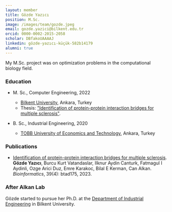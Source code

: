 ```yaml
---
layout: member
title: Gözde Yazıcı
position: M.Sc.
image: /images/team/gozde.jpeg
email: gozde.yazici@bilkent.edu.tr
orcid: 0000-0002-2015-2058
scholar: DBfakoUAAAAJ
linkedin: gözde-yazıcı-küçük-582b14179
alumni: true
---
```


<!-- <img style="height:1.5em;" src="/images/team/GY.png?raw=true"/>-->
 My M.Sc. project was on optimization problems in the computational biology field.

### Education

- M. Sc., Computer Engineering, 2022
  - [Bilkent University](http://www.cs.bilkent.edu.tr/), Ankara, Turkey
  - Thesis: ["Identification of protein-protein interaction bridges for multiple sclerosis"](http://repository.bilkent.edu.tr/handle/11693/112043).

- B. Sc., Industrial Engineering, 2020
  - [TOBB University of Economics and Technology](https://www.etu.edu.tr/en/bolum/industrial-engineering), Ankara, Turkey

### Publications

- [Identification of protein-protein interaction bridges for multiple sclerosis](https://pubmed.ncbi.nlm.nih.gov/37018152/). **Gözde Yazıcı**, Burcu Kurt Vatandaslar, Ilknur Aydin Canturk, 
Fatmagul I Aydinli, Ozge Arici Duz, Emre Karakoc, Bilal E Kerman, Can Alkan. *Bioinformatics*, 39(4): btad175, 2023.

### After Alkan Lab

Gözde started to pursue her Ph.D. at the [Department of Industrial Engineering](https://w3.ie.bilkent.edu.tr/tr/) in Bilkent University.
